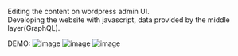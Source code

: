 Editing the content on wordpress admin UI.   
Developing the website with javascript, data provided by the middle layer(GraphQL).

DEMO:
![image](https://cloud.githubusercontent.com/assets/10692276/16892324/a729531c-4b41-11e6-8792-e41816ae1251.png)
![image](https://cloud.githubusercontent.com/assets/10692276/16892330/bacd4dd8-4b41-11e6-997a-7d36060e7dd6.png)
![image](https://cloud.githubusercontent.com/assets/10692276/16892331/c15a2c2a-4b41-11e6-80f6-140f4cae85c4.png)


